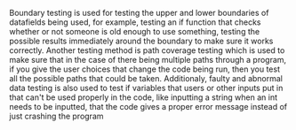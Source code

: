 Boundary testing is used for testing the upper and lower boundaries of datafields being used, for example, testing an if function that checks whether or not someone is old enough to use something, testing the possible results immediately around the boundary to make sure it works correctly. Another testing method is path coverage testing which is used to make sure that in the case of there being multiple paths through a program, if you give the user choices that change the code being run, then you test all the possible paths that could be taken. Additionaly, faulty and abnormal data testing is also used to test if variables that users or other inputs put in that can't be used properly in the code, like inputting a string when an int needs to be inputted, that the code gives a proper error message instead of just crashing the program